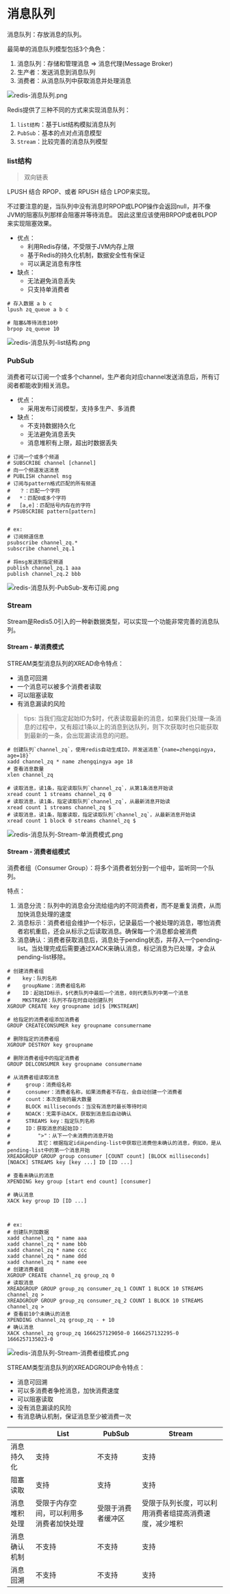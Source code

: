 # 消息队列

消息队列：存放消息的队列。

最简单的消息队列模型包括3个角色：

1. 消息队列：存储和管理消息 => 消息代理(Message Broker)
2. 生产者：发送消息到消息队列
3. 消费者：从消息队列中获取消息并处理消息

![redis-消息队列.png](images/redis-消息队列.png)

Redis提供了三种不同的方式来实现消息队列：

1. `list结构`：基于List结构模拟消息队列
2. `PubSub`：基本的点对点消息模型
3. `Stream`：比较完善的消息队列模型

### list结构

> 双向链表

LPUSH 结合 RPOP、或者 RPUSH 结合 LPOP来实现。

不过要注意的是，当队列中没有消息时RPOP或LPOP操作会返回null，并不像JVM的阻塞队列那样会阻塞并等待消息。
因此这里应该使用BRPOP或者BLPOP来实现阻塞效果。

- 优点：
    - 利用Redis存储，不受限于JVM内存上限
    - 基于Redis的持久化机制，数据安全性有保证
    - 可以满足消息有序性
- 缺点：
    - 无法避免消息丢失
    - 只支持单消费者

```shell
# 存入数据 a b c
lpush zq_queue a b c

# 阻塞&等待消息10秒
brpop zq_queue 10
```

![redis-消息队列-list结构.png](images/redis-消息队列-list结构.png)

### PubSub

消费者可以订阅一个或多个channel，生产者向对应channel发送消息后，所有订阅者都能收到相关消息。

- 优点：
    - 采用发布订阅模型，支持多生产、多消费
- 缺点：
    - 不支持数据持久化
    - 无法避免消息丢失
    - 消息堆积有上限，超出时数据丢失

```shell
# 订阅一个或多个频道  
# SUBSCRIBE channel [channel]
# 向一个频道发送消息
# PUBLISH channel msg  
# 订阅与pattern格式匹配的所有频道
#   ？：匹配一个字符
#   *：匹配0或多个字符
#   [a,e]：匹配括号内存在的字符
# PSUBSCRIBE pattern[pattern] 


# ex:
# 订阅频道信息
psubscribe channel_zq.*
subscribe channel_zq.1

# 将msg发送到指定频道
publish channel_zq.1 aaa
publish channel_zq.2 bbb
```

![redis-消息队列-PubSub-发布订阅.png](images/redis-消息队列-PubSub-发布订阅.png)

### Stream

Stream是Redis5.0引入的一种新数据类型，可以实现一个功能非常完善的消息队列。

#### Stream - 单消费模式

STREAM类型消息队列的XREAD命令特点：

- 消息可回溯
- 一个消息可以被多个消费者读取
- 可以阻塞读取
- 有消息漏读的风险

> tips: 当我们指定起始ID为$时，代表读取最新的消息，如果我们处理一条消息的过程中，又有超过1条以上的消息到达队列，则下次获取时也只能获取到最新的一条，会出现漏读消息的问题。

```shell
# 创建队列`channel_zq`，使用redis自动生成ID，并发送消息`{name=zhengqingya, age=18}`
xadd channel_zq * name zhengqingya age 18
# 查看消息数量
xlen channel_zq

# 读取消息，读1条，指定读取队列`channel_zq`，从第1条消息开始读
xread count 1 streams channel_zq 0
# 读取消息，读1条，指定读取队列`channel_zq`，从最新消息开始读
xread count 1 streams channel_zq $
# 读取消息，读1条，阻塞读取，指定读取队列`channel_zq`，从最新消息开始读
xread count 1 block 0 streams channel_zq $
```

![redis-消息队列-Stream-单消费模式.png](images/redis-消息队列-Stream-单消费模式.png)

#### Stream - 消费者组模式

消费者组（Consumer Group）：将多个消费者划分到一个组中，监听同一个队列。

特点：

1. 消息分流：队列中的消息会分流给组内的不同消费者，而不是重复消费，从而加快消息处理的速度
2. 消息标示：消费者组会维护一个标示，记录最后一个被处理的消息，哪怕消费者宕机重启，还会从标示之后读取消息。确保每一个消息都会被消费
3. 消息确认：消费者获取消息后，消息处于pending状态，并存入一个pending-list。当处理完成后需要通过XACK来确认消息，标记消息为已处理，才会从pending-list移除。

```shell
# 创建消费者组
#    key：队列名称
#    groupName：消费者组名称
#    ID：起始ID标示，$代表队列中最后一个消息，0则代表队列中第一个消息
#    MKSTREAM：队列不存在时自动创建队列
XGROUP CREATE key groupname id|$ [MKSTREAM]

# 给指定的消费者组添加消费者
GROUP CREATECONSUMER key groupname consumername

# 删除指定的消费者组
XGROUP DESTROY key groupname

# 删除消费者组中的指定消费者
GROUP DELCONSUMER key groupname consumername

# 从消费者组读取消息
#     group：消费组名称
#     consumer：消费者名称，如果消费者不存在，会自动创建一个消费者
#     count：本次查询的最大数量
#     BLOCK milliseconds：当没有消息时最长等待时间
#     NOACK：无需手动ACK，获取到消息后自动确认
#     STREAMS key：指定队列名称
#     ID：获取消息的起始ID：
#         ">"：从下一个未消费的消息开始
#         其它：根据指定id从pending-list中获取已消费但未确认的消息，例如0，是从pending-list中的第一个消息开始 
XREADGROUP GROUP group consumer [COUNT count] [BLOCK milliseconds] [NOACK] STREAMS key [key ...] ID [ID ...]

# 查看未确认的消息
XPENDING key group [start end count] [consumer]

# 确认消息
XACK key group ID [ID ...]



# ex:
# 创建队列加数据
xadd channel_zq * name aaa
xadd channel_zq * name bbb
xadd channel_zq * name ccc
xadd channel_zq * name ddd
xadd channel_zq * name eee
# 创建消费者组
XGROUP CREATE channel_zq group_zq 0
# 读取消息
XREADGROUP GROUP group_zq consumer_zq_1 COUNT 1 BLOCK 10 STREAMS channel_zq > 
XREADGROUP GROUP group_zq consumer_zq_2 COUNT 1 BLOCK 10 STREAMS channel_zq > 
# 查看前10个未确认的消息
XPENDING channel_zq group_zq - + 10
# 确认消息
XACK channel_zq group_zq 1666257129050-0 1666257132295-0 1666257135023-0
```

![redis-消息队列-Stream-消费者组模式.png](images/redis-消息队列-Stream-消费者组模式.png)

STREAM类型消息队列的XREADGROUP命令特点：

- 消息可回溯
- 可以多消费者争抢消息，加快消费速度
- 可以阻塞读取
- 没有消息漏读的风险
- 有消息确认机制，保证消息至少被消费一次

|              | List                                     | PubSub             | Stream                                                 |
| ------------ | ---------------------------------------- | ------------------ | ------------------------------------------------------ |
| 消息持久化   | 支持                                     | 不支持             | 支持                                                   |
| 阻塞读取     | 支持                                     | 支持               | 支持                                                   |
| 消息堆积处理 | 受限于内存空间，可以利用多消费者加快处理 | 受限于消费者缓冲区 | 受限于队列长度，可以利用消费者组提高消费速度，减少堆积 |
| 消息确认机制 | 不支持                                   | 不支持             | 支持                                                   |
| 消息回溯     | 不支持                                   | 不支持             | 支持                                                   |

